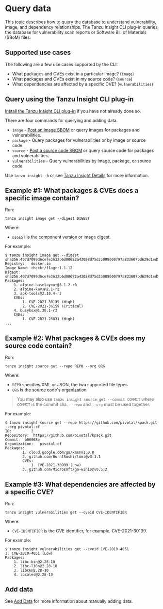 # Query data

This topic describes how to query the database to understand vulnerability, image, and dependency relationships. The Tanzu Insight CLI plug-in queries the database for vulnerability scan reports or Software Bill of Materials (SBoM) files.

## <a id='sup-usecase'></a>Supported use cases

The following are a few use cases supported by the CLI:

+  What packages and CVEs exist in a particular image? (`image`)
+  What packages and CVEs exist in my source code? (`source`)
+  What dependencies are affected by a specific CVE? (`vulnerabilities`)

## <a id='query-insight'></a> Query using the Tanzu Insight CLI plug-in

[Install the Tanzu Insight CLI plug-in](cli-installation.md) if you have not already done so.

There are four commands for querying and adding data.

+ `image` - [Post an image SBOM](add-data.md) or query images for packages and vulnerabilities.
+ `package` - Query packages for vulnerabilities or by image or source code.
+ `source` - [Post a source code SBOM](add-data.md) or query source code for packages and vulnerabilties.
+ `vulnerabilities` - Query vulnerabilities by image, package, or source code.

Use `tanzu insight -h` or see [Tanzu Insight Details](cli-docs/insight.md) for more information.

## <a id='example1'></a>Example #1: What packages & CVEs does a specific image contain?

Run:

```
tanzu insight image get --digest DIGEST
```

Where:

- `DIGEST` is the component version or image digest.

For example:

```
$ tanzu insight image get --digest sha256:407d7099d6ce7e3632b6d00682a43028d75d3b088600797a833607bd629d1ed5
Registry:	docker.io
Image Name:	checkr/flagr:1.1.12
Digest:    	sha256:407d7099d6ce7e3632b6d00682a43028d75d3b088600797a833607bd629d1ed5
Packages:
	1. alpine-baselayout@3.1.2-r0
	2. alpine-keys@2.1-r2
	3. apk-tools@2.10.4-r2
	CVEs:
		1. CVE-2021-30139 (High)
		2. CVE-2021-36159 (Critical)
	4. busybox@1.30.1-r3
	CVEs:
		1. CVE-2021-28831 (High)
...
```

## <a id='example2'></a>Example #2: What packages & CVEs does my source code contain?

Run:

```
tanzu insight source get --repo REPO --org ORG
```

Where:

- `REPO` specifies XML or JSON, the two supported file types
- `ORG` is the source code's organization


> You may also use `tanzu insight source get --commit COMMIT` where `COMMIT` is the commit sha.  `--repo` and `--org` must be used together.

For example:

```
$ tanzu insight source get --repo https://github.com/pivotal/kpack.git --org pivotal-cf
ID:       	2
Repository:  https://github.com/pivotal/kpack.git
Commit:  b66668e
Organization:	pivotal-cf
Packages:
		1. cloud.google.com/go/kms@v1.0.0
		2. github.com/BurntSushi/toml@v3.1.1
		CVEs:
			1. CVE-2021-30999 (Low)
		3. github.com/Microsoft/go-winio@v0.5.2
```

## <a id='example3'></a>Example #3: What dependencies are affected by a specific CVE?

Run:

```
tanzu insight vulnerabilities get --cveid CVE-IDENTIFIER
```

Where:

- `CVE-IDENTIFIER` is the CVE identifier, for example, CVE-2021-30139.

For example:

```
$ tanzu insight vulnerabilities get --cveid CVE-2010-4051
1. CVE-2010-4051 (Low)
Packages:
	1. libc-bin@2.28-10
	2. libc-l10n@2.28-10
	3. libc6@2.28-10
	4. locales@2.28-10
```

## <a id='add-data'></a>Add data

See [Add Data](add-data.md) for more information about manually adding data.
